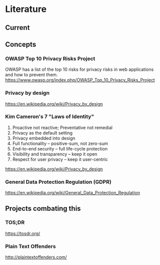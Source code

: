 # Literature

## Current

## Concepts

### OWASP Top 10 Privacy Risks Project
OWASP has a list of the top 10 risks for privacy risks in web applications and how to prevent them.
https://www.owasp.org/index.php/OWASP_Top_10_Privacy_Risks_Project

### Privacy by design
https://en.wikipedia.org/wiki/Privacy_by_design

### Kim Cameron's 7 "Laws of Identity"
1. Proactive not reactive; Preventative not remedial
2. Privacy as the default setting
3. Privacy embedded into design
4. Full functionality – positive-sum, not zero-sum
5. End-to-end security – full life-cycle protection
6. Visibility and transparency – keep it open
7. Respect for user privacy – keep it user-centric

https://en.wikipedia.org/wiki/Privacy_by_design


### General Data Protection Regulation (GDPR)
https://en.wikipedia.org/wiki/General_Data_Protection_Regulation

## Projects combating this

### TOS;DR
https://tosdr.org/

### Plain Text Offenders
http://plaintextoffenders.com/
